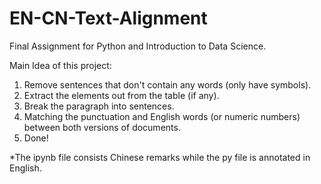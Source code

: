 # EN-CN-Text-Alignment

Final Assignment for Python and Introduction to Data Science.

Main Idea of this project:
1. Remove sentences that don't contain any words (only have symbols).
2. Extract the elements out from the table (if any).
3. Break the paragraph into sentences.
4. Matching the punctuation and English words (or numeric numbers) between both versions of documents.
5. Done!

*The ipynb file consists Chinese remarks while the py file is annotated in English.
